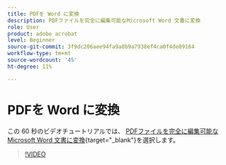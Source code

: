 ```yaml
---
title: PDFを Word に変換
description: PDFファイルを完全に編集可能なMicrosoft Word 文書に変換
role: User
product: adobe acrobat
level: Beginner
source-git-commit: 3f9dc206aee94fa9a8b9a7938ef4ca0f4de89164
workflow-type: tm+mt
source-wordcount: '45'
ht-degree: 11%

---
```


# PDFを Word に変換

この 60 秒のビデオチュートリアルでは、 [PDFファイルを完全に編集可能なMicrosoft Word 文書に変換](https://www.adobe.com/jp/acrobat/online/pdf-to-word.html){target="_blank"}を選択します。

>[!VIDEO](https://video.tv.adobe.com/v/3411376?quality=12&learn=on&hidetitle=true)
